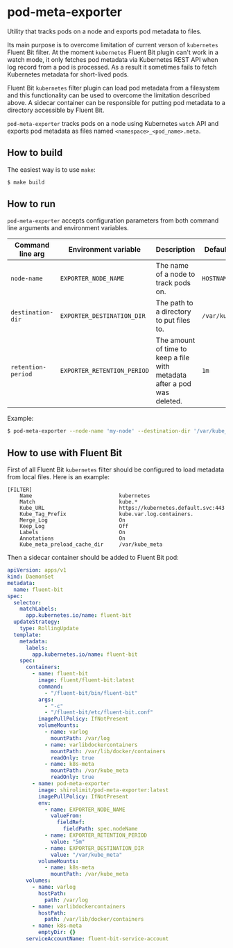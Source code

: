 # pod-meta-exporter

Utility that tracks pods on a node and exports pod metadata to files.

Its main purpose is to overcome limitation of current verson of `kubernetes` Fluent Bit filter.
At the moment `kubernetes` Fluent Bit plugin can't work in a watch mode,
it only fetches pod metadata via Kubernetes REST API when log record from a pod is processed.
As a result it sometimes fails to fetch Kubernetes metadata for short-lived pods.

Fluent Bit `kubernetes` filter plugin can load pod metadata from a filesystem and this functionality
can be used to overcome the limitation described above.
A sidecar container can be responsible for putting pod metadata to a directory accessible by Fluent Bit.

`pod-meta-exporter` tracks pods on a node using Kubernetes `watch` API and exports pod metadata as files
named `<namespace>_<pod_name>.meta`.

## How to build

The easiest way is to use `make`:

```bash
$ make build
```

## How to run

`pod-meta-exporter` accepts configuration parameters from both command line arguments and environment variables.

| Command line arg | Environment variable | Description | Default value |
| --- | --- | --- | --- |
| `node-name` | `EXPORTER_NODE_NAME` | The name of a node to track pods on. | `HOSTNAME` |
| `destination-dir` | `EXPORTER_DESTINATION_DIR` | The path to a directory to put files to. | `/var/kube_meta` |
| `retention-period` | `EXPORTER_RETENTION_PERIOD` | The amount of time to keep a file with metadata after a pod was deleted. | `1m` |

Example:

```bash
$ pod-meta-exporter --node-name 'my-node' --destination-dir '/var/kube_meta' --retention-period 5m
```

## How to use with Fluent Bit

First of all Fluent Bit `kubernetes` filter should be configured to load metadata from local files.
Here is an example:

```
[FILTER]
    Name                            kubernetes
    Match                           kube.*
    Kube_URL                        https://kubernetes.default.svc:443
    Kube_Tag_Prefix                 kube.var.log.containers.  
    Merge_Log                       On
    Keep_Log                        Off
    Labels                          On
    Annotations                     On
    Kube_meta_preload_cache_dir     /var/kube_meta
```

Then a sidecar container should be added to Fluent Bit pod:

```yaml
apiVersion: apps/v1
kind: DaemonSet
metadata:
  name: fluent-bit
spec:
  selector:
    matchLabels:
      app.kubernetes.io/name: fluent-bit
  updateStrategy:
    type: RollingUpdate
  template:
    metadata:
      labels:
        app.kubernetes.io/name: fluent-bit
    spec:
      containers:
        - name: fluent-bit
          image: fluent/fluent-bit:latest
          command: 
            - "/fluent-bit/bin/fluent-bit"
          args: 
            - "-c"
            - "/fluent-bit/etc/fluent-bit.conf"
          imagePullPolicy: IfNotPresent
          volumeMounts:
            - name: varlog
              mountPath: /var/log
            - name: varlibdockercontainers
              mountPath: /var/lib/docker/containers
              readOnly: true
            - name: k8s-meta
              mountPath: /var/kube_meta
              readOnly: true
        - name: pod-meta-exporter
          image: shirolimit/pod-meta-exporter:latest
          imagePullPolicy: IfNotPresent
          env:
            - name: EXPORTER_NODE_NAME
              valueFrom:
                fieldRef:
                  fieldPath: spec.nodeName
            - name: EXPORTER_RETENTION_PERIOD
              value: "5m"
            - name: EXPORTER_DESTINATION_DIR
              value: "/var/kube_meta"
          volumeMounts:
            - name: k8s-meta
              mountPath: /var/kube_meta
      volumes:
        - name: varlog
          hostPath:
            path: /var/log
        - name: varlibdockercontainers
          hostPath:
            path: /var/lib/docker/containers
        - name: k8s-meta
          emptyDir: {}
      serviceAccountName: fluent-bit-service-account
```
